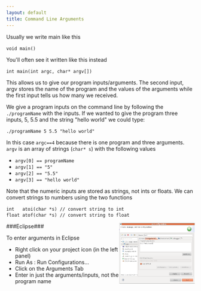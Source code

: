 ```yaml
---
layout: default 
title: Command Line Arguments 
---
```


Usually we write main like this

    void main()

You'll often see it written like this instead

    int main(int argc, char* argv[])

This allows us to give our program inputs/arguments. The second input, argv stores the name of the program and the values of the arguments while the first input tells us how many we received. 

We give a program inputs on the command line by following the `./programName` with the inputs. If we wanted to give the program three inputs, 5, 5.5 and the string "hello world" we could type:

    ./programName 5 5.5 "hello world" 

In this case `argc==4` because there is one program and three arguments. 
`argv` is an array of strings (`char* s`) with the following values

* `argv[0] == programName`
* `argv[1] == "5"`
* `argv[2] == "5.5"`
* `argv[3] == "hello world"`

Note that the numeric inputs are stored as strings, not ints or floats. We can
convert strings to numbers using the two functions

    int   atoi(char *s) // convert string to int
    float atof(char *s) // convert string to float

###Eclipse###
<img src="images/eclipse-arguments.png" 
     alt="Arguments in Eclipse" 
     width="40%" 
     align="right">

To enter arguments in Eclipse 

* Right click on your project icon (in the left panel)
* Run As : Run Configurations...
* Click on the Arguments Tab
* Enter in just the arguments/inputs, not the program name
